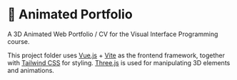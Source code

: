 # 💼 Animated Portfolio

A 3D Animated Web Portfolio / CV for the Visual Interface Programming course.

This project folder uses [Vue.js](https://vuejs.org/) + [Vite](https://vitejs.dev/) as the frontend framework, together with [Tailwind CSS](https://tailwindcss.com/) for styling. [Three.js](https://threejs.org/) is used for manipulating 3D elements and animations.
